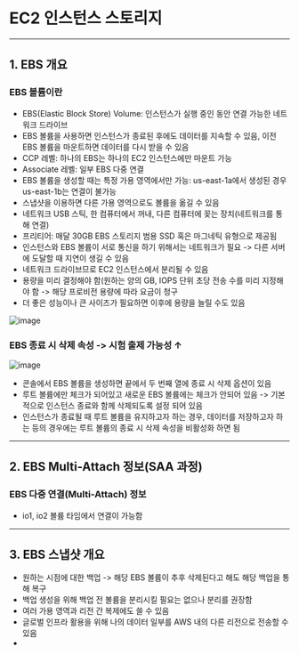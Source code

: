 # EC2 인스턴스 스토리지


---

## 1. EBS 개요

### EBS 볼륨이란
- EBS(Elastic Block Store) Volume: 인스턴스가 실행 중인 동안 연결 가능한 네트워크 드라이브
- EBS 볼륨을 사용하면 인스턴스가 종료된 후에도 데이터를 지속할 수 있음, 이전 EBS 볼륨을 마운트하면 데이터를 다시 받을 수 있음
- CCP 레벨: 하나의 EBS는 하나의 EC2 인스턴스에만 마운트 가능
- Associate 레벨: 일부 EBS 다중 연결
- EBS 볼륨을 생성할 때는 특정 가용 영역에서만 가능: us-east-1a에서 생성된 경우 us-east-1b는 연결이 불가능
- 스냅샷을 이용하면 다른 가용 영역으로도 볼륨을 옮길 수 있음
- 네트워크 USB 스틱, 한 컴퓨터에서 꺼내, 다른 컴퓨터에 꽂는 장치(네트워크를 통해 연결)
- 프리티어: 매달 30GB EBS 스토리지 범용 SSD 혹은 마그네틱 유형으로 제공됨
- 인스턴스와 EBS 볼륨이 서로 통신을 하기 위해서는 네트워크가 필요 -> 다른 서버에 도달할 때 지연이 생길 수 있음
- 네트워크 드라이브므로 EC2 인스턴스에서 분리될 수 있음
- 용량을 미리 결정해야 함(원하는 양의 GB, IOPS 단위 초당 전송 수를 미리 지정해야 함 -> 해당 프로비전 용량에 따라 요금이 청구
- 더 좋은 성능이나 큰 사이즈가 필요하면 이후에 용량을 늘릴 수도 있음

![image](https://github.com/seonwook97/Certificate/assets/92377162/bbf2e6b2-5747-442b-822f-e34b80c74d20)

### EBS 종료 시 삭제 속성 -> 시험 출제 가능성 ↑

![image](https://github.com/seonwook97/Certificate/assets/92377162/7cdf3489-f61f-4018-98f8-347e0a7c40a2)

- 콘솔에서 EBS 볼륨을 생성하면 끝에서 두 번째 열에 종료 시 삭제 옵션이 있음
- 루트 볼륨에만 체크가 되어있고 새로운 EBS 볼륨에는 체크가 안되어 있음 -> 기본적으로 인스턴스 종료와 함께 삭제되도록 설정 되어 있음
- 인스턴스가 종료될 때 루트 볼륨을 유지하고자 하는 경우, 데이터를 저장하고자 하는 등의 경우에는 루트 볼륨의 종료 시 삭제 속성을 비활성화 하면 됨

---

## 2. EBS Multi-Attach 정보(SAA 과정)

### EBS 다중 연결(Multi-Attach) 정보
- io1, io2 볼륨 타임에서 연결이 가능함

---

## 3. EBS 스냅샷 개요
- 원하는 시점에 대한 백업 -> 해당 EBS 볼륨이 추후 삭제된다고 해도 해당 백업을 통해 복구
- 백업 생성을 위해 백업 전 볼륨을 분리시킬 필요는 없으나 분리를 권장함
- 여러 가용 영역과 리전 간 복제에도 쓸 수 있음
- 글로벌 인프라 활용을 위해 나의 데이터 일부를 AWS 내의 다른 리전으로 전송할 수 있음
- 

